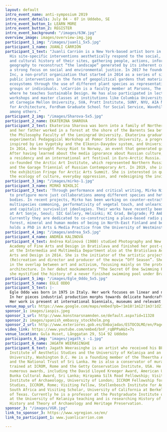 ```yaml
---
layout: default
intro_event_name: anti-symposium 2019
intro_event_details: July 04 - 07 in Uddebo, SE
intro_event_button_1: LEARN MORE
intro_event_button_2: REGISTER
intro_event_background: "/images/63W.jpg"
overview_image: images/overview-img.jpg
participant_1_img: "/images/juanli_5x5.jpg"
participant_1_name: JUANLI CARRIÓN
participant_1_text: "Juanli Carrión is a New York-based artist born in Yecla, Spain.
  His site-specific interventions aesthetically respond to the social, political,
  and cultural history of their sites, gathering people, actions, information and
  geography to reconstruct “the landscape” generated by its inherent conflicts with
  a strong focus on social and environmental justice. In 2017 he founded OSS Project,
  Inc, a non-profit organization that started in 2014 as a series of site-specific
  public interventions in the form of geopolitical gardens that materialize social
  ecosystems through the use of different plant species as representatives of social
  groups or individuals. \nCarrión is a faculty member at Parsons, The New School
  where he teaches Sustainable Design. He has also participated in lectures, panels,
  workshops and master classes at institutions like Columbia University, Open Engagement
  at Carnegie Mellon University, SVA, Pratt Institute, SUNY, NYU, AIA New York Cener
  for Architecture, Fordham Graduate School for Social Service, Wavehill o Apexart,
  among others."
participant_2_img: "/images/Sharova-5x5.jpg"
participant_2_name: EKATERINA SHAROVA
participant_2_text: Ekaterina Sharova was born into a family of Northern Russian peasants,
  and her father worked in a forest at the shore of the Barents Sea before he entered
  the Philosophy Faculty of the Leningrad University. Ekaterina graduated from an
  experimental Pedagogical Workshop at Pomor State University, a progressive faculty
  inspired by Leo Vygotsky and the Elkonin-Davydov system, and University of Oslo.
  In 2014, she brought Pussy Riot to Norway, an event that generated great media attention.
  After having learned about the media ignorance about Russian culture, she started
  a residency and an international art festival in Euro-Arctic Russia. In 2014, she
  co-founded the Arctic Art Institute, which represented Northern Russia at NEMOSKVA
  and the Garage Triennial of Russian Contemporary Art. In 2019, she is co-curating
  the exhibition Fringe for Arctic Arts Summit. She is interested in questions of
  the ecology of culture, everyday oppression, and redesigning the invisible.
participant_3_img: "/images/mirko-1.jpg"
participant_3_name: MIRKO NIKOLIĆ
participant_3_text: 'Through performance and critical writing, Mirko Nikolić seeks
  to prefigure more just collaborations among different species and heterogeneous
  bodies. In recent projects, Mirko has been working on counter-extractivist ontopolytics,
  multispecies commoning, performativity of vegetal touch, and unlearning of anthropocentric
  and capitalist survivalist ideologies. Their works have recently been exhibited
  at Art Sonje, Seoul; SIC Gallery, Helsinki; KC Grad, Belgrade; P3 Ambika, London.
  Currently they are dedicated to co-constructing a place-based radio platform entangling
  forest, mineral and human modes of being in North-East Finland and beyond. Mirko
  holds a PhD in Arts & Media Practice from the University of Westminster, London. '
participant_4_img: "/images/andrea_5x5.jpg"
participant_4_name: ANDREA KALINOVÁ
participant_4_text: Andrea Kalinová (1980) studied Photography and New Media at the
  Academy of Fine Arts and Design in Bratislava and finished her post-graduate studies
  at the Intermedia and Multimedia Department also at the Bratislava Academy of Fine
  Arts and Design in 2014. She is the initiator of the artistic project Abandoned
  (Re)creation and director and producer of the movie “Off Season”. She is interested
  in the overlap between art and activism, focusing mainly on the protection of modernist
  architecture. In her debut mockumentary “The Secret Of One Swimming Pool” (2006)
  she mystified the history of a never finished swimming pool under Bratislava’s castle.
participant_5_img: "/images/Egle_Oddo_5x5.jpg"
participant_5_name: EGLE ODDO
participant_5_text: |-
  Egle Oddo was born in 1975 in Italy. Her work focuses on linear and non-linear narration as an art form. Interested in operational realism, meant as the presentation of the functional sphere in an aesthetic arrangement and its inter-relations, she combines photography, moving image, installation, sculpture, environmental art, and experimental live art.
  In her pieces industrial production morphs towards delicate handcraft, life forms appear and emerge out of sculptures and objects, film photography appropriate digital images, selected trash mix with fashion, precious edible minerals and ancestral recipes are served as part of ritual meals.
  Her work is present at international biennials, museums and relevant institutions, as well as cutting edge and independent alternative spaces and events: Third Space. Helsinki; Manifesta 12 program 5x5x5, Palermo; CrossSections at WUK Kunsthalle Exnergasse, Vienna; Baltic Biennale, Saint Petersburg; 54th Venice Biennale; Casablanca Biennale; Biquini Wax gallery, Mexico.
venue_map_url: https://www.google.com/maps/embed?pb=!1m18!1m12!1m3!1d2145.133829626117!2d13.258032815998122!3d57.47605658104915!2m3!1f0!2f0!3f0!3m2!1i1024!2i768!4f13.1!3m3!1m2!1s0x46506544ea0d7421%3A0x7e71fd9d71d8830a!2sUllasj%C3%B6gatan%207B%2C%20514%2092%20Uddebo!5e0!3m2!1sen!2sse!4v1579089490398!5m2!1sen!2sse
sponsor_1: images/iaspis.jpeg
sponsor_1_url: http://www.konstnarsnamnden.se/default.aspx?id=11328
sponsor_2: images/spanish_embassy_stockholm.png
sponsor_2_url: http://www.exteriores.gob.es/Embajadas/ESTOCOLMO/en/Pages/inicio.aspx
video_link: https://www.youtube.com/embed/bnF_rqBPPaA&t=7s
venue_location: Gula Huset, Långgatan 29, 514 92 Uddebo
participants_6_img: "images/jagath_s -1.jpg"
participant_6_name: JAGATH WEERASINGHE
participant_6_text: Jagath Weerasinghe is an artist who received his BFA from the
  Institute of Aesthetic Studies and the University of Kelaniya and an MFA from American
  University, Washington D.C. He is a founding member of the Theertha Artists Collective
  and the National Trust of Sri Lanka. He is also a conservator of mural paintings,
  trained at ICROM, Rome and the Getty Conservation Institute, USA. He has received
  numerous awards, including the David Lloyed Kreeger Award, American University;
  Bunka Cultural Award, Sri Lanka; Hirayama Silk Road Fellowship; Visiting Fellow,
  Institute of Archaeology, University of London; ICCROM Fellowship for Conservation
  Studies, ICCROM, Rome; Visiting Fellow, Stellenbosch Institute for Advanced Studies,
  South Africa and Visiting Scholar, University of California at Berkeley and at University
  of Texas. Currently he is a professor at the Postgraduate Institute of Archaeology
  at the University of Kelaniya teaching and is researching History of Art History,
  History and Theory of Archaeology and Heritage Preservation.
sponsor_3: "/images/VGR.jpg"
link_to_sponsor_3: https://www.vgregion.se/en/
link_to_participant_1: www.juanlicarrion.com

---
```

